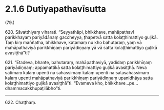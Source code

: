 

# 2.1.6 Dutiyapathavīsutta




(79.)

620\. Sāvatthiyaṃ viharati. “Seyyathāpi, bhikkhave, mahāpathavī parikkhayaṃ pariyādānaṃ gaccheyya, ṭhapetvā satta kolaṭṭhimattiyo guḷikā. Taṃ kiṃ maññatha, bhikkhave, katamaṃ nu kho bahutaraṃ, yaṃ vā mahāpathaviyā parikkhīṇaṃ pariyādiṇṇaṃ yā vā satta kolaṭṭhimattiyo guḷikā avasiṭṭhā”ti?

621\. “Etadeva, bhante, bahutaraṃ, mahāpathaviyā, yadidaṃ parikkhīṇaṃ pariyādiṇṇaṃ; appamattikā satta kolaṭṭhimattiyo guḷikā avasiṭṭhā. Neva satimaṃ kalaṃ upenti na sahassimaṃ kalaṃ upenti na satasahassimaṃ kalaṃ upenti mahāpathaviyā parikkhīṇaṃ pariyādiṇṇaṃ upanidhāya satta kolaṭṭhimattiyo guḷikā avasiṭṭhā”ti. “Evameva kho, bhikkhave…pe…  dhammacakkhupaṭilābho”ti.

---

622\. Chaṭṭhaṃ.





